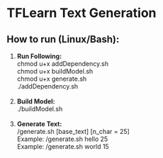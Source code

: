 # TFLearn Text Generation

<h2>How to run (Linux/Bash):</h2>
<ol type="1">
    <li>
        <strong>Run Following:</strong><br>
        chmod u+x addDependency.sh<br>
        chmod u+x buildModel.sh<br>
        chmod u+x generate.sh<br>
        ./addDependency.sh<br>
    </li><br>
    <li>
        <strong>Build Model:</strong><br>
        ./buildModel.sh <br>
    </li><br>
    <li>
        <strong>Generate Text:</strong><br>
        /generate.sh [base_text] [n_char = 25]<br>
        Example: /generate.sh hello 25 <br>
        Example: /generate.sh world 15 <br>
    </li><br>
</ol>
